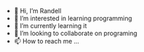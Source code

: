 - 👋 Hi, I’m Randell 
- 👀 I’m interested in learning programming
- 🌱 I’m currently learning it
- 💞️ I’m looking to collaborate on programing
- 📫 How to reach me ...

<!---
RealRealm/RealRealm is a ✨ special ✨ repository because its `README.md` (this file) appears on your GitHub profile.
You can click the Preview link to take a look at your changes.
--->
